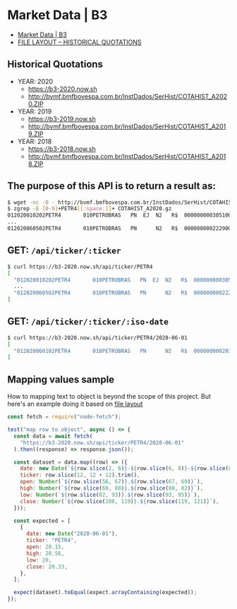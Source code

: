 # Market Data | B3

- [Market Data \| B3](http://www.b3.com.br/en_us/market-data-and-indices/data-services/market-data/)
- [FILE LAYOUT – HISTORICAL QUOTATIONS](http://www.b3.com.br/data/files/65/50/AD/26/29C8B51095EE46B5790D8AA8/HistoricalQuotations_B3.pdf)

## Historical Quotations

- YEAR: 2020
  - https://b3-2020.now.sh
  - http://bvmf.bmfbovespa.com.br/InstDados/SerHist/COTAHIST_A2020.ZIP
- YEAR: 2019
  - https://b3-2019.now.sh
  - http://bvmf.bmfbovespa.com.br/InstDados/SerHist/COTAHIST_A2019.ZIP
- YEAR: 2018
  - https://b3-2018.now.sh
  - http://bvmf.bmfbovespa.com.br/InstDados/SerHist/COTAHIST_A2018.ZIP

## The purpose of this API is to return a result as:

```bash
$ wget -nc -O - http://bvmf.bmfbovespa.com.br/InstDados/SerHist/COTAHIST_A2020.ZIP | gunzip - | gzip - > COTAHIST_A2020.gz
$ zgrep -E [0-9]+PETR4[[:space:]]+ COTAHIST_A2020.gz
012020010202PETR4       010PETROBRAS   PN  EJ  N2   R$  000000000305100000000030700000000003031000000000305700000000030700000000003069000000000307064405000000000037774500000000115477749300000000000000009999123100000010000000000000BRPETRACNPR6196
...
012020060502PETR4       010PETROBRAS   PN      N2   R$  000000000222900000000023030000000002206000000000223200000000022100000000002210000000000221327382000000000114137700000000254771647800000000000000009999123100000010000000000000BRPETRACNPR6196
```

## GET: `/api/ticker/:ticker`

```bash
$ curl https://b3-2020.now.sh/api/ticker/PETR4
[
  "012020010202PETR4       010PETROBRAS   PN  EJ  N2   R$  000000000305100000000030700000000003031000000000305700000000030700000000003069000000000307064405000000000037774500000000115477749300000000000000009999123100000010000000000000BRPETRACNPR6196",
  ...
  "012020060502PETR4       010PETROBRAS   PN      N2   R$  000000000222900000000023030000000002206000000000223200000000022100000000002210000000000221327382000000000114137700000000254771647800000000000000009999123100000010000000000000BRPETRACNPR6196"
]
```

## GET: `/api/ticker/:ticker/:iso-date`

```bash
$ curl https://b3-2020.now.sh/api/ticker/PETR4/2020-06-01
[
  "012020060102PETR4       010PETROBRAS   PN      N2   R$  000000000201500000000020560000000002000000000000203500000000020330000000002033000000000203402047000000000086579500000000176231966700000000000000009999123100000010000000000000BRPETRACNPR6196"
]
```

## Mapping values sample

How to mapping text to object is beyond the scope of this project. But here's an example doing it based on [file layout](http://www.b3.com.br/data/files/65/50/AD/26/29C8B51095EE46B5790D8AA8/HistoricalQuotations_B3.pdf)

```js
const fetch = require("node-fetch");

test("map row to object", async () => {
  const data = await fetch(
    "https://b3-2020.now.sh/api/ticker/PETR4/2020-06-01"
  ).then((response) => response.json());

  const dataset = data.map((row) => ({
    date: new Date(`${row.slice(2, 6)}-${row.slice(6, 8)}-${row.slice(8, 10)}`),
    ticker: row.slice(12, 12 + 12).trim(),
    open: Number(`${row.slice(56, 67)}.${row.slice(67, 69)}`),
    high: Number(`${row.slice(69, 80)}.${row.slice(80, 82)}`),
    low: Number(`${row.slice(82, 93)}.${row.slice(93, 95)}`),
    close: Number(`${row.slice(108, 119)}.${row.slice(119, 121)}`),
  }));

  const expected = [
    {
      date: new Date("2020-06-01"),
      ticker: "PETR4",
      open: 20.15,
      high: 20.56,
      low: 20,
      close: 20.33,
    },
  ];

  expect(dataset).toEqual(expect.arrayContaining(expected));
});
```
